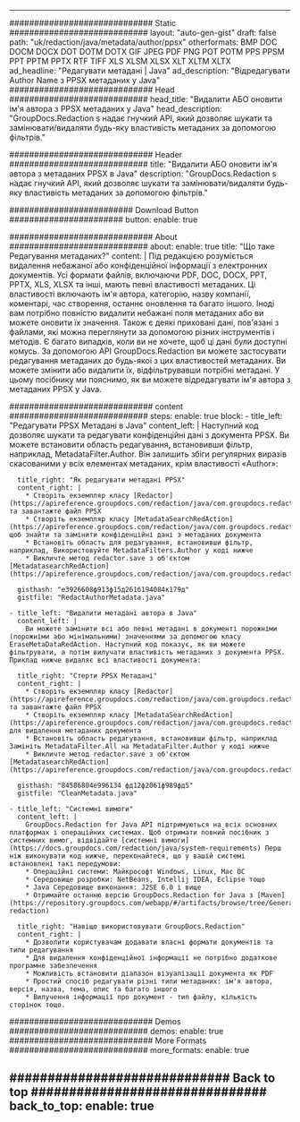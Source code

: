
---
############################# Static ############################
layout: "auto-gen-gist" 
draft: false
path: "uk/redaction/java/metadata/author/ppsx"
otherformats: BMP DOC DOCM DOCX DOT DOTM DOTX GIF JPEG PDF PNG POT POTM PPS PPSM PPT PPTM PPTX RTF TIFF XLS XLSM XLSX XLT XLTM XLTX  
ad_headline: "Редагувати метадані | Java"
ad_description: "Відредагувати Author Name з PPSX метаданих у Java"
############################# Head ############################
head_title: "Видалити АБО оновити ім'я автора з PPSX метаданих у Java"
head_description: "GroupDocs.Redaction s надає гнучкий API, який дозволяє шукати та замінювати/видаляти будь-яку властивість метаданих за допомогою фільтрів."

############################# Header ############################
title: "Видалити АБО оновити ім'я автора з метаданих PPSX в Java"
description: "GroupDocs.Redaction s надає гнучкий API, який дозволяє шукати та замінювати/видаляти будь-яку властивість метаданих за допомогою фільтрів."

######################### Download Button #######################
button:
    enable: true

############################# About ############################
about:
    enable: true
    title: "Що таке Редагування метаданих?"
    content: |
        Під редакцією розуміється видалення небажаної або конфіденційної інформації з електронних документів. Усі формати файлів, включаючи PDF, DOC, DOCX, PPT, PPTX, XLS, XLSX та інші, мають певні властивості метаданих. Ці властивості включають ім'я автора, категорію, назву компанії, коментарі, час створення, останнє оновлення та багато іншого. Іноді вам потрібно повністю видалити небажані поля метаданих або ви можете оновити їх значення. Також є деякі приховані дані, пов'язані з файлами, які можна переглянути за допомогою різних інструментів і методів. Є багато випадків, коли ви не хочете, щоб ці дані були доступні комусь. За допомогою API GroupDocs.Redaction ви можете застосувати редагування метаданих до будь-якої з цих властивостей метаданих. Ви можете змінити або видалити їх, відфільтрувавши потрібні метадані. У цьому посібнику ми пояснимо, як ви можете відредагувати ім'я автора з метаданих PPSX у Java.

############################# content ############################
steps:
    enable: true
    block:
    - title_left: "Редагувати PPSX Метадані в Java"
      content_left: |
        Наступний код дозволяє шукати та редагувати конфіденційні дані з документа PPSX. Ви можете встановити область редагування, встановивши фільтр, наприклад, MetadataFilter.Author. Він залишить збіги регулярних виразів скасованими у всіх елементах метаданих, крім властивості «Author»: 

      title_right: "Як редагувати метадані PPSX"
      content_right: |
        * Створіть екземпляр класу [Redactor](https://apireference.groupdocs.com/redaction/java/com.groupdocs.redaction/Redactor) та завантажте файл PPSX
        * Створіть екземпляр класу [MetadataSearchRedAction](https://apireference.groupdocs.com/redaction/java/com.groupdocs.redaction.redactions/MetadataSearchRedaction), щоб знайти та замінити конфіденційні дані з метаданих документа
        * Встановіть область для редагування, встановивши фільтр, наприклад, Використовуйте MetadataFilters.Author у коді нижче
        * Викличте метод redactor.save з об'єктом [MetadatasearchRedAction](https://apireference.groupdocs.com/redaction/java/com.groupdocs.redaction.redactions/MetadataSearchRedaction) 

      gisthash: "е3926608ф913ф15д261б194084к179д"
      gistfile: "RedactAuthorMetadata.java"
      
    - title_left: "Видалити метадані автора в Java"
      content_left: |
        Ви можете замінити всі або певні метадані в документі порожніми (порожніми або мінімальними) значеннями за допомогою класу EraseMetaDataRedAction. Наступний код показує, як ви можете фільтрувати, а потім вилучати властивість метаданих з документа PPSX. Приклад нижче видаляє всі властивості документа: 
        
      title_right: "Стерти PPSX Метадані"
      content_right: |
        * Створіть екземпляр класу [Redactor](https://apireference.groupdocs.com/redaction/java/com.groupdocs.redaction/Redactor) та завантажте файл PPSX
        * Створіть екземпляр класу [MetadataSearchRedAction](https://apireference.groupdocs.com/redaction/java/com.groupdocs.redaction.redactions/MetadataSearchRedaction) для видалення метаданих документа
        * Встановіть область редагування, встановивши фільтр, наприклад Замініть MetadataFilter.All на MetadataFilter.Author у коді нижче
        * Викличте метод redactor.save з об'єктом [MetadatasearchRedAction](https://apireference.groupdocs.com/redaction/java/com.groupdocs.redaction.redactions/MetadataSearchRedaction) 
        
      gisthash: "84586804е996134 фд12ф2061ф989фд5"
      gistfile: "CleanMetadata.java"

    - title_left: "Системні вимоги"
      content_left: |
        GroupDocs.Redaction for Java API підтримуються на всіх основних платформах і операційних системах. Щоб отримати повний посібник з системних вимог, відвідайте [системні вимоги](https://docs.groupdocs.com/redaction/java/system-requirements) Перш ніж виконувати код нижче, переконайтеся, що у вашій системі встановлені такі передумови:
        * Операційні системи: Майкрософт Windows, Linux, Mac ОС
        * Середовище розробки: NetBeans, Intellij IDEA, Eclipse тощо
        * Java Середовище виконання: J2SE 6.0 і вище
        * Отримайте останню версію GroupDocs.Redaction for Java з [Maven](https://repository.groupdocs.com/webapp/#/artifacts/browse/tree/General/repo/com/groupdocs/groupdocs-redaction)
        
      title_right: "Навіщо використовувати GroupDocs.Redaction"
      content_right: |
        * Дозволити користувачам додавати власні формати документів та типи редагування
        * Для видалення конфіденційної інформації не потрібно додаткове програмне забезпечення
        * Можливість встановити діапазон візуалізації документа як PDF
        * Простий спосіб редагувати різні типи метаданих: ім'я автора, версія, назва, тема, опис та багато іншого
        * Вилучення інформації про документ - тип файлу, кількість сторінок тощо.
        

############################# Demos ############################
demos:
    enable: true
############################# More Formats ############################
more_formats:
    enable: true

############################# Back to top ###############################
back_to_top:
    enable: true
---